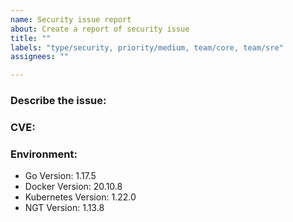 ```yaml
---
name: Security issue report
about: Create a report of security issue
title: ""
labels: "type/security, priority/medium, team/core, team/sre"
assignees: ""

---
```


### Describe the issue:

<!-- A clear and concise description of what the issue is. -->

### CVE:

### Environment:

<!--- Please change the versions below along with your environment -->

- Go Version: 1.17.5
- Docker Version: 20.10.8
- Kubernetes Version: 1.22.0
- NGT Version: 1.13.8
